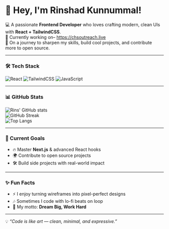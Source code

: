 # 👋 Hey, I'm Rinshad Kunnummal!

💻 A passionate **Frontend Developer** who loves crafting modern, clean UIs with **React + TailwindCSS**.  
🚀 Currently working on– https://chsoutreach.live  
🌱 On a journey to sharpen my skills, build cool projects, and contribute more to open source.  

---

### 🛠️ Tech Stack
![React](https://img.shields.io/badge/React-20232A?style=for-the-badge&logo=react&logoColor=61DAFB)
![TailwindCSS](https://img.shields.io/badge/TailwindCSS-38B2AC?style=for-the-badge&logo=tailwind-css&logoColor=white)
![JavaScript](https://img.shields.io/badge/JavaScript-323330?style=for-the-badge&logo=javascript&logoColor=F7DF1E)

---

### 📊 GitHub Stats
![Rins' GitHub stats](https://github-readme-stats.vercel.app/api?username=rins&show_icons=true&theme=radical)  
![GitHub Streak](https://github-readme-streak-stats.herokuapp.com/?user=rins&theme=radical)  
![Top Langs](https://github-readme-stats.vercel.app/api/top-langs/?username=rins&layout=compact&theme=radical)

---

### 🎯 Current Goals
- 🔥 Master **Next.js** & advanced React hooks  
- 🌍 Contribute to open source projects  
- 🛠️ Build side projects with real-world impact  

---

### ✨ Fun Facts
- ⚡ I enjoy turning wireframes into pixel-perfect designs  
- 🎶 Sometimes I code with lo-fi beats on loop  
- 😤 My motto: **Dream Big, Work Hard**  

---

💡 *“Code is like art — clean, minimal, and expressive.”*  
